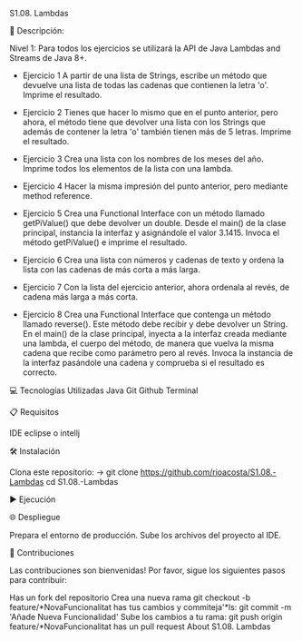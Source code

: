 S1.08. Lambdas

📄 Descripción:

Nivel 1:
Para todos los ejercicios se utilizará la API de Java Lambdas and Streams de Java 8+.

- Ejercicio 1
A partir de una lista de Strings, escribe un método que devuelve una lista de todas las cadenas que contienen la letra 'o'. Imprime el resultado.

- Ejercicio 2
Tienes que hacer lo mismo que en el punto anterior, pero ahora, el método tiene que devolver una lista con los Strings que además de contener la letra 'o' también tienen más de 5 letras. Imprime el resultado.

- Ejercicio 3
Crea una lista con los nombres de los meses del año. Imprime todos los elementos de la lista con una lambda.

- Ejercicio 4
Hacer la misma impresión del punto anterior, pero mediante method reference.

- Ejercicio 5
Crea una Functional Interface con un método llamado getPiValue() que debe devolver un double. Desde el main() de la clase principal, instancia la interfaz y asignándole el valor 3.1415. Invoca el método getPiValue() e imprime el resultado.

- Ejercicio 6
Crea una lista con números y cadenas de texto y ordena la lista con las cadenas de más corta a más larga.

- Ejercicio 7
Con la lista del ejercicio anterior, ahora ordenala al revés, de cadena más larga a más corta.

- Ejercicio 8
Crea una Functional Interface que contenga un método llamado reverse(). Este método debe recibir y debe devolver un String. En el main() de la clase principal, inyecta a la interfaz creada mediante una lambda, el cuerpo del método, de manera que vuelva la misma cadena que recibe como parámetro pero al revés. Invoca la instancia de la interfaz pasándole una cadena y comprueba si el resultado es correcto.


💻 Tecnologías Utilizadas
Java 
Git 
Github
Terminal

📋 Requisitos

IDE eclipse o intellj 

🛠️ Instalación

Clona este repositorio: -> git clone https://github.com/rioacosta/S1.08.-Lambdas
cd S1.08.-Lambdas

▶️ Ejecución



🌐 Despliegue

Prepara el entorno de producción. Sube los archivos del proyecto al IDE.

🤝 Contribuciones

Las contribuciones son bienvenidas! Por favor, sigue los siguientes pasos para contribuir:

Has un fork del repositorio Crea una nueva rama git checkout -b feature/*NovaFuncionalitat has tus cambios y commiteja'*ls: git commit -m 'Añade Nueva Funcionalidad' Sube los cambios a tu rama: git push origin feature/*NovaFuncionalitat has un pull request About S1.08. Lambdas